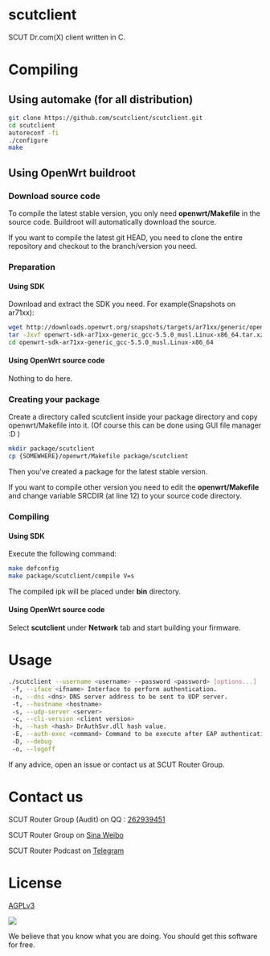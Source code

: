 scutclient
=================

SCUT Dr.com(X) client written in C.

# Compiling
## Using automake (for all distribution)
```bash
git clone https://github.com/scutclient/scutclient.git
cd scutclient
autoreconf -fi
./configure
make
```

## Using OpenWrt buildroot
### Download source code
To compile the latest stable version, you only need **openwrt/Makefile** in the source code. Buildroot will automatically download the source.

If you want to compile the latest git HEAD, you need to clone the entire repository and checkout to the branch/version you need.

### Preparation
#### Using SDK
Download and extract the SDK you need. For example(Snapshots on ar71xx):
```bash
wget http://downloads.openwrt.org/snapshots/targets/ar71xx/generic/openwrt-sdk-ar71xx-generic_gcc-5.5.0_musl.Linux-x86_64.tar.xz
tar -Jxvf openwrt-sdk-ar71xx-generic_gcc-5.5.0_musl.Linux-x86_64.tar.xz
cd openwrt-sdk-ar71xx-generic_gcc-5.5.0_musl.Linux-x86_64
```

#### Using OpenWrt source code
Nothing to do here.

### Creating your package
Create a directory called scutclient inside your package directory and copy openwrt/Makefile into it. (Of course this can be done using GUI file manager :D )
```bash
mkdir package/scutclient
cp {SOMEWHERE}/openwrt/Makefile package/scutclient
```
Then you've created a package for the latest stable version.

If you want to compile other version you need to edit the **openwrt/Makefile** and change variable SRCDIR (at line 12) to your source code directory. 


### Compiling
#### Using SDK

Execute the following command:

```bash
make defconfig
make package/scutclient/compile V=s
```
The compiled ipk will be placed under **bin** directory.

#### Using OpenWrt source code

Select **scutclient** under **Network** tab and start building your firmware.

# Usage
```bash
./scutclient --username <username> --password <password> [options...]
 -f, --iface <ifname> Interface to perform authentication.
 -n, --dns <dns> DNS server address to be sent to UDP server.
 -t, --hostname <hostname>
 -s, --udp-server <server>
 -c, --cli-version <client version>
 -h, --hash <hash> DrAuthSvr.dll hash value.
 -E, --auth-exec <command> Command to be execute after EAP authentication success.
 -D, --debug
 -o, --logoff
```

If any advice, open an issue or contact us at SCUT Router Group.

# Contact us

SCUT Router Group (Audit) on QQ : [262939451](http://jq.qq.com/?_wv=1027&k=2EzygcA)

SCUT Router Group on [Sina Weibo](http://weibo.com/u/5148048459)

SCUT Router Podcast on [Telegram](https://t.me/joinchat/AAAAAERy9tE0gUvyTM_GrA)

# License

[AGPLv3](https://www.gnu.org/licenses/agpl-3.0.html)

![](https://www.gnu.org/graphics/agplv3-155x51.png)

We believe that you know what you are doing. You should get this software for free.
